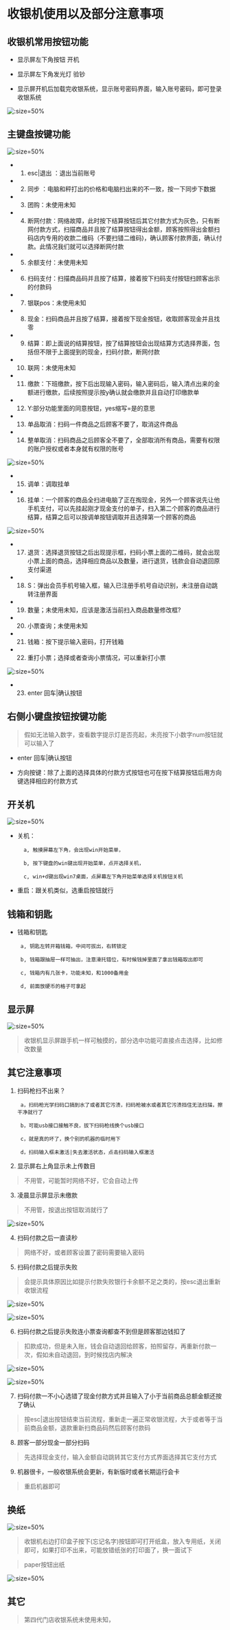 # 收银机使用以及部分注意事项

## 收银机常用按钮功能

* 显示屏左下角按钮  开机

* 显示屏左下角发光灯  验钞

* 显示屏开机后加载完收银系统，显示账号密码界面，输入账号密码，即可登录收银系统

![](../../resources/pic/common/收银机登录.jpeg ':size=50%')

## 主键盘按键功能

![](../../resources/pic/common/收银机展示.jpeg ':size=50%')

* 1. esc|退出  ：退出当前账号

* 2. 同步   ：电脑和秤打出的价格和电脑扫出来的不一致，按一下同步下数据

* 3. 团购：未使用未知

* 4. 断网付款：网络故障，此时按下结算按钮后其它付款方式为灰色，只有断网付款方式，扫描商品并且按了结算按钮得出金额，顾客按照得出金额扫码店内专用的收款二维码（不要扫错二维码)，确认顾客付款界面，确认付款。此情况我们就可以选择断网付款

* 5. 余额支付：未使用未知

* 6. 扫码支付：扫描商品码并且按了结算，接着按下扫码支付按钮扫顾客出示的付款码

* 7. 银联pos：未使用未知

* 8. 现金：扫码商品并且按了结算，接着按下现金按钮，收取顾客现金并且找零

* 9. 结算：即上面说的结算按钮，按了结算按钮会出现结算方式选择界面，包括但不限于上面提到的现金，扫码付款，断网付款

* 10. 联网：未使用未知

* 11. 缴款：下班缴款，按下后出现输入密码，输入密码后，输入清点出来的金额进行缴款，后续按照提示按y确认就会缴款并且自动打印缴款单

* 12. Y:部分功能里面的同意按钮，yes缩写=是的意思

* 13. 单品取消：扫码一件商品之后顾客不要了，取消这件商品

* 14. 整单取消：扫码商品之后顾客全不要了，全部取消所有商品，需要有权限的账户授权或者本身就有权限的账号

![](../../resources/pic/common/收银机授权.jpeg ':size=50%')

* 15. 调单：调取挂单

* 16. 挂单：一个顾客的商品全扫进电脑了正在掏现金，另外一个顾客说先让他手机支付，可以先挂起刚才现金支付的单子，扫入第二个顾客的商品进行结算，结算之后可以按调单按钮调取并且选择第一个顾客的商品

![](../../resources/pic/common/收银机解卦.jpeg ':size=50%')

* 17. 退货：选择退货按钮之后出现提示框，扫码小票上面的二维码，就会出现小票上面的商品，选择相应商品以及数量，进行退货，钱款会自动退回原支付渠道

* 18.  S：弹出会员手机号输入框，输入已注册手机号自动识别，未注册自动跳转注册界面

* 19. 数量；未使用未知，应该是激活当前扫入商品数量修改框?

* 20. 小票查询；未使用未知

* 21. 钱箱：按下提示输入密码，打开钱箱

* 22. 重打小票；选择或者查询小票情况，可以重新打小票

![](../../resources/pic/common/收银机重打小票.jpeg ':size=50%')

* 23. enter  回车|确认按钮

## 右侧小键盘按钮按键功能

> 假如无法输入数字，查看数字提示灯是否亮起，未亮按下小数字num按钮就可以输入了

*  enter   回车|确认按钮

*  方向按键：除了上面的选择具体的付款方式按钮也可在按下结算按钮后用方向键选择相应的付款方式

## 开关机

![](../../resources/pic/common/收银机超时锁屏.jpeg ':size=50%')

* 关机：

		a, 触摸屏幕左下角，会出现win开始菜单，

		b, 按下键盘的win键出现开始菜单，点开选择关机，

		c, win+d键出现win7桌面，点屏幕左下角开始菜单选择关机按钮关机

* 重启：跟关机类似，选重启按钮就行

## 钱箱和钥匙

*  钱箱和钥匙

		a, 钥匙左转开箱钱箱，中间可拔出，右转锁定

		b, 钱箱跟抽屉一样可抽出，注意滑托错位，有时候钱掉里面了拿出钱箱取出即可

		c, 钱箱内有几张卡，功能未知，和1000备用金

		d, 前面放硬币的格子可拿起


## 显示屏

![](../../resources/pic/common/收银机首页.jpeg ':size=50%')

> 收银机显示屏跟手机一样可触摸的，部分选中功能可直接点击选择，比如修改数量

## 其它注意事项

1. 扫码枪扫不出来？

		a，扫码枪光学扫码口搞到水了或者其它污渍，扫码枪被水或者其它污渍挡住无法扫描，擦干净就行了

		b，可能usb接口接触不良，拔下扫码枪线换个usb接口

		c，就是真的坏了，换个别的机器的临时用下

		d，扫码输入框未激活|失去激活状态，点击扫码输入框激活

2. 显示屏右上角显示未上传数目
> 不用管，可能暂时网络不好，它会自动上传

3. 凌晨显示屏显示未缴款
> 不用管，按退出按钮取消就行了

![](../../resources/pic/common/收银机缴款.jpeg ':size=50%')

4. 扫码付款之后一直读秒
> 网络不好，或者顾客设置了密码需要输入密码

5. 扫码付款之后提示失败
> 会提示具体原因比如提示付款失败银行卡余额不足之类的，按esc退出重新收银流程

![](../../resources/pic/common/收银机支付失败1.jpeg ':size=50%')

![](../../resources/pic/common/收银机支付失败2.jpeg ':size=50%')

6. 扫码付款之后提示失败连小票查询都查不到但是顾客那边钱扣了

> 扣款成功，但是未入账，钱会自动退回给顾客，拍照留存，再重新付款一次，假如未自动退回，到时候找店内解决

![](../../resources/pic/common/收银支付错误1.jpeg ':size=50%')

![](../../resources/pic/common/收银支付错误2.jpeg ':size=50%')

7. 扫码付款一不小心选错了现金付款方式并且输入了小于当前商品总额金额还按了确认

> 按esc|退出按钮结束当前流程，重新走一遍正常收银流程，大于或者等于当前商品金额，退款重新扫商品码然后顾客付款码

8. 顾客一部分现金一部分扫码

> 先选择现金支付，输入金额自动跳转其它支付方式界面选择其它支付方式

9. 机器很卡，一般收银系统会更新，有新版时或者长期运行会卡

> 重启机器即可


## 换纸

![](../../resources/pic/common/收银打印机.jpeg ':size=50%')

> 收银机右边打印盒子按下(忘记名字)按钮即可打开纸盒，放入专用纸，关闭即可，如果打印不出来，可能放错纸张的打印面了，换一面试下

> paper按钮出纸

![](../../resources/pic/common/收银记账.jpeg ':size=50%')

## 其它

> 第四代门店收银系统未使用未知，
